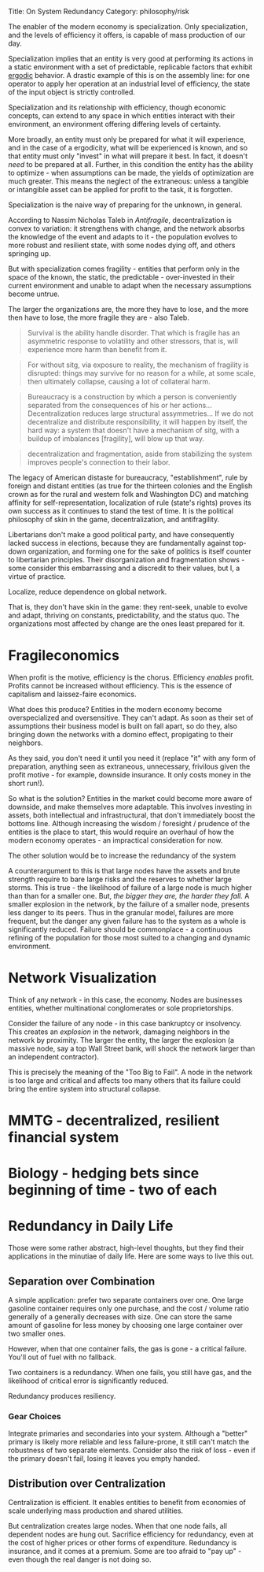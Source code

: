 Title: On System Redundancy
Category: philosophy/risk

The enabler of the modern economy is specialization. Only specialization, and the levels of efficiency it offers, is capable of mass production of our day. 

Specialization implies that an entity is very good at performing its actions in a static environment with a set of predictable, replicable factors that exhibit [ergodic](https://en.wikipedia.org/wiki/Ergodicity) behavior. A drastic example of this is on the assembly line: for one operator to apply her operation at an industrial level of efficiency, the state of the input object is strictly controlled.

Specialization and its relationship with efficiency, though economic concepts, can extend to any space in which entities interact with their environment, an environment offering differing levels of certainty. 

More broadly, an entity must only be prepared for what it will experience, and in the case of a ergodicity, what will be experienced is known, and so that entity must only "invest" in what will prepare it best. In fact, it doesn't _need_ to be prepared at all. Further, in this condition the entity has the ability to optimize - when assumptions can be made, the yields of optimization are much greater. This means the neglect of the extraneous: unless a tangible or intangible asset can be applied for profit to the task, it is forgotten. 

Specialization is the naive way of preparing for the unknown, in general.  

According to Nassim Nicholas Taleb in _Antifragile_, decentralization is convex to variation: it strengthens with change, and the network absorbs the knowledge of the event and adapts to it - the population evolves to more robust and resilient state, with some nodes dying off, and others springing up.

But with specialization comes fragility - entities that perform only in the space of the known, the static, the predictable - over-invested in their current environment and unable to adapt when the necessary assumptions become untrue. 

The larger the organizations are, the more they have to lose, and the more then have to lose, the more fragile they are - also Taleb.

> Survival is the ability handle disorder. That which is fragile has an asymmetric response to volatility and other stressors, that is, will experience more harm than benefit from it. 

>For without sitg, via exposure to reality, the mechanism of fragility is disrupted: things may survive for no reason for a while, at some scale, then ultimately collapse, causing a lot of collateral harm. 

> Bureaucracy is a construction by which a person is conveniently separated from the consequences of his or her actions... Decentralization reduces large structural assymmetries... If we do not decentralize and distribute responsibility, it will happen by itself, the hard way: a system that doesn't have a mechanism of sitg, with a buildup of imbalances [fragility], will blow up that way.

> decentralization and fragmentation, aside from stabilizing the system improves people's connection to their labor.

The legacy of American distaste for bureaucracy, "establishment", rule by foreign and distant entities (as true for the thirteen colonies and the English crown as for the rural and western folk and Washington DC) and matching affinity for self-representation, localization of rule (state's rights) proves its own success as it continues to stand the test of time. It is the political philosophy of skin in the game, decentralization, and antifragility. 

Libertarians don't make a good political party, and have consequently lacked success in elections, because they are fundamentally against top-down organization, and forming one for the sake of politics is itself counter to libertarian principles. Their disorganization and fragmentation shows - some consider this embarrassing and a discredit to their values, but I, a virtue of practice.

Localize, reduce dependence on global network. 

That is, they don't have skin in the game: they rent-seek, unable to evolve and adapt, thriving on constants, predictability, and the status quo. The organizations most affected by change are the ones least prepared for it.

# Fragileconomics 
When profit is the motive, efficiency is the chorus. Efficiency _enables_ profit. Profits cannot be increased without efficiency. This is the essence of capitalism and laissez-faire economics. 

What does this produce? Entities in the modern economy become overspecialized and oversensitive. They can't adapt. As soon as their set of assumptions their business model is built on fall apart, so do they, also bringing down the networks with a domino effect, propigating to their neighbors. 

As they said, you don't need it until you need it (replace "it" with any form of preparation, anything seen as extraneous, unnecessary, frivilous given the profit motive - for example, downside insurance. It only costs money in the short run!).

So what is the solution? Entities in the market could become more aware of downside, and make themselves more adaptable. This involves investing in assets, both intellectual and infrastructural, that don't immediately boost the bottoms line. Although increasing the wisdom / foresight / prudence of the entities is the place to start, this would require an overhaul of how the modern economy operates - an impractical consideration for now. 

The other solution would be to increase the redundancy of the system

A counterargument to this is that large nodes have the assets and brute strength require to bare large risks and the reserves to whether large storms. This is true - the likelihood of failure of a large node is much higher than than for a smaller one. But, _the bigger they are, the harder they fall._ A smaller explosion in the network, by the failure of a smaller node, presents less danger to its peers. Thus in the granular model, failures are more frequent, but the danger any given failure has to the system as a whole is significantly reduced. Failure should be commonplace - a continuous refining of the population for those most suited to a changing and dynamic environment. 


# Network Visualization
Think of any network - in this case, the economy. Nodes are businesses entities, whether multinational conglomerates or sole proprietorships. 

Consider the failure of any node - in this case bankruptcy or insolvency. This creates an _explosion_ in the network, damaging neighbors in the network by proximity. The larger the entity, the larger the explosion (a massive node, say a top Wall Street bank, will shock the network larger than an independent contractor).

This is precisely the meaning of the "Too Big to Fail". A node in the network is too large and critical and affects too many others that its failure could bring the entire system into structural collapse. 

# MMTG - decentralized, resilient financial system

# Biology - hedging bets since beginning of time - two of each




# Redundancy in Daily Life
Those were some rather abstract, high-level thoughts, but they find their applications in the minutiae of daily life. Here are some ways to live this out. 

## Separation over Combination
A simple application: prefer two separate containers over one. One large gasoline container requires only one purchase, and the cost / volume ratio generally of a generally decreases with size. One can store the same amount of gasoline for less money by choosing one large container over two smaller ones. 

However, when that one container fails, the gas is gone - a critical failure. You'll out of fuel with no fallback.

Two containers is a redundancy. When one fails, you still have gas, and the likelihood of critical error is significantly reduced.

Redundancy produces resiliency.

### Gear Choices
Integrate primaries and secondaries into your system. Although a "better" primary is likely more reliable and less failure-prone, it still can't match the robustness of two separate elements. Consider also the risk of loss - even if the primary doesn't fail, losing it leaves you empty handed. 

## Distribution over Centralization
Centralization is efficient. It enables entities to benefit from economies of scale underlying mass production and shared utilities. 

But centralization creates large nodes. When that one node fails, all dependent nodes are hung out. Sacrifice efficiency for redundancy, even at the cost of higher prices or other forms of expenditure. Redundancy is insurance, and it comes at a premium. Some are too afraid to "pay up" - even though the real danger is not doing so. 






